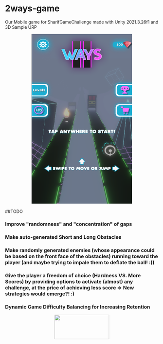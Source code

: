 # 2ways-game
Our Mobile game for SharifGameChallenge made with Unity 2021.3.26f1 and 3D Sample URP
<p align="center">
  <img src="https://github.com/amireza007/2ways-game/blob/main/Game_Environment.png" width="330" height="557">
</p>

##TODO
### Improve "randomness" and "concentration" of gaps
### Make auto-generated Short and Long Obstacles
### Make randomly generated enemies (whose appearance could be based on the front face of the obstacles) running toward the player (and maybe trying to impale them to deflate the ball! :))
### Give the player a freedom of choice (Hardness VS. More Scores) by providing options to activate (almost) any challenge, at the price of achieving less score => New strategies would emerge?! :)
### Dynamic Game Difficulty Balancing for Increasing Retention
<p align="center">
  <a href="https://www.coffeebede.com/amireza007"><img class="rounded" src="https://coffeebede.ir/DashboardTemplateV2/app-assets/images/banner/default-yellow.svg" width="180" height="80" /></a>
</p>
